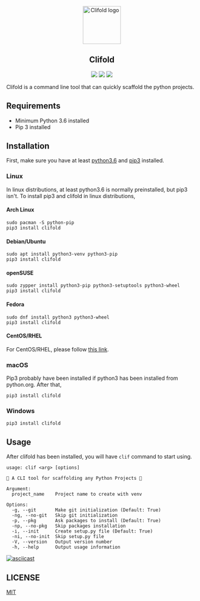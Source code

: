 <p align="center"><a href="https://ydcjeff.github.io/clifold" target="_blank" rel="noopener noreferrer"><img width="100" src="https://ydcjeff.github.io/clifold/logo.png" alt="Clifold logo"></a></p>

<h2 align="center">Clifold</h2>

<p align="center">
  <a href="https://circleci.com/gh/ydcjeff/clifold"><img src="https://circleci.com/gh/ydcjeff/clifold.svg?style=svg"></a>
  <a href="https://github.com/ydcjeff/clifold/actions"><img src="https://github.com/ydcjeff/clifold/workflows/Python%20package/badge.svg?branch=master"></a>
  <a href="https://travis-ci.com/github/ydcjeff/clifold"><img src="https://travis-ci.com/ydcjeff/clifold.svg?branch=master"></a>
</p>


Clifold is a command line tool that can quickly scaffold the python projects.

## Requirements
- Minimum Python 3.6 installed
- Pip 3 installed

## Installation

First, make sure you have at least [python3.6](https://python.org) and [pip3](https://pypi.org/project/pip/) installed.

### Linux

In linux distributions, at least python3.6 is normally preinstalled, but pip3 isn't. To install pip3 and clifold in linux distributions,

#### Arch Linux
```
sudo pacman -S python-pip
pip3 install clifold
```
#### Debian/Ubuntu
```
sudo apt install python3-venv python3-pip
pip3 install clifold
```
#### openSUSE
```
sudo zypper install python3-pip python3-setuptools python3-wheel
pip3 install clifold
```
#### Fedora
```
sudo dnf install python3 python3-wheel
pip3 install clifold
```
#### CentOS/RHEL

For CentOS/RHEL, please follow [this link](https://packaging.python.org/guides/installing-using-linux-tools/#centos-rhel).

### macOS

Pip3 probably have been installed if python3 has been installed from python.org. After that,

```
pip3 install clifold
```

### Windows
```
pip3 install clifold
```

## Usage

After clifold has been installed, you will have `clif` command to start using.

```
usage: clif <arg> [options]

🚀 A CLI tool for scaffolding any Python Projects 🚀

Argument:
  project_name    Project name to create with venv

Options:
  -g, --git       Make git initialization (Default: True)
  -ng, --no-git   Skip git initialization
  -p, --pkg       Ask packages to install (Default: True)
  -np, --no-pkg   Skip packages installation
  -i, --init      Create setup.py file (Default: True)
  -ni, --no-init  Skip setup.py file
  -V, --version   Output version number
  -h, --help      Output usage information
```

[![asciicast](https://asciinema.org/a/317100.svg)](https://asciinema.org/a/317100)

## LICENSE

[MIT](https://opensource.org/licenses/MIT)